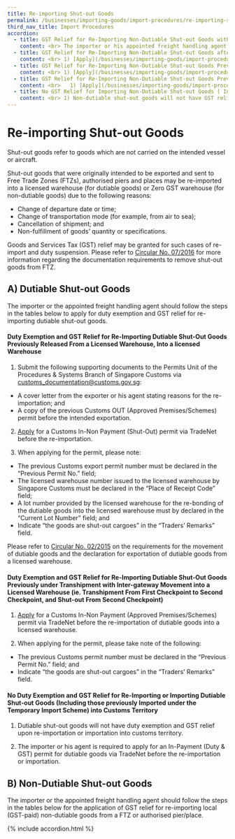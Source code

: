 ```yaml
---
title: Re-importing Shut-out Goods
permalink: /businesses/importing-goods/import-procedures/re-importing-shut-out-goods
third_nav_title: Import Procedures
accordion: 
  - title: GST Relief for Re-Importing Non-Dutiable Shut-out Goods within 24 hours of entering FTZ or Authorised Pier/Place into Customs Territory ( not previously Released from a Zero GST Warehouse, not under the Temporary Import Scheme and not under Transhipment with Inter-Gateway Movement)
    content: <br> The importer or his appointed freight handling agent is required to produce the following supporting documents to the checkpoint officers for verification during cargo clearance - <br><br> - A cover letter stating reasons for the re-importation; <br> -  Delivery note; <br> - Commercial invoice; and <br> - Other relevant supporting documents.
  - title: GST Relief for Re-Importing Non-Dutiable Shut-out Goods after 24 hours of entering FTZ or Authorised Pier/Place into Customs Territory ( not previously Released from a Zero GST Warehouse, not under the Temporary Import Scheme and not under Transhipment with Inter-Gateway Movement)
    content: <br> 1) [Apply](/businesses/importing-goods/import-procedures/) for a Customs In-Non Payment (Shut-Out) permit via TradeNet before the re-importation. <br><br> 2) When applying for the permit, please take note of the following - <br><br> -   The previous Customs permit number must be declared in the "Previous Permit No." field; and <br> -   Indicate "the goods are shut-out cargoes" in the "Traders' Remarks" field. <br><br> 3) Produce the permit and supporting documents (for example, commercial invoice, packing list and Bill of Lading) to the checkpoint officers for verification during cargo clearance.   
  - title: GST Relief for Re-Importing Non-Dutiable Shut-out Goods Previously Released from a Zero GST Warehouse, into a Zero GST Warehouse
    content: <br> 1) [Apply](/businesses/importing-goods/import-procedures/)  for a Customs In-Non-Payment (Shut-out) permit via TradeNet before the re-importation of non-dutiable goods into a Zero GST warehouse. <br><br> 2) When applying for the permit, please take note of the following - <br><br> -   The previous Customs permit number must be declared in the "Previous Permit No." field; and <br> -   Indicate "the goods are shut-out cargoes" in the "Traders' Remarks" field.
  - title: GST Relief for Re-Importing Non-Dutiable Shut-out Goods Previously Under Transhipment with Inter-Gateway Movement ( i.e. Transhipment from first Checkpoint to second CheckPoint, and Shut-out from Second CheckPoint) Into a Zero GST Warehouse
    content: <br>   1) [Apply](/businesses/importing-goods/import-procedures/)  for a Customs In-Non-Payment (Approved Premises/Schemes) permit via TradeNet before the importation of non-dutiable goods into a Zero GST warehouse. <br><br> 2) When applying for the permit, please take note of the following - <br><br> -   The previous Customs permit number must be declared in the "Previous Permit No." field; and <br> -   Indicate "the goods are shut-out cargoes" in the "Traders' Remarks" field. 
  - title: No GST Relief for Importing Non-Dutiable Shut-out Goods ( Including those previously imported under the Temporary Import Scheme) into Customs Territory
    content: <br> 1) Non-dutiable shut-out goods will not have GST relief upon re-importation or importation into customs territory. <br><br> 2) The importer or his agent is required to apply for an In-Payment (GST) permit for non-dutiable goods via TradeNet before the re-importation or importation.
---
```


# Re-importing Shut-out Goods

Shut-out goods refer to goods which are not carried on the intended vessel or aircraft.

Shut-out goods that were originally intended to be exported and sent to Free Trade Zones (FTZs), authorised piers and places may be re-imported into a licensed warehouse (for dutiable goods) or Zero GST warehouse (for non-dutiable goods) due to the following reasons:

-   Change of departure date or time;
-   Change of transportation mode (for example, from air to sea);
-   Cancellation of shipment; and
-   Non-fulfillment of goods’ quantity or specifications.

Goods and Services Tax (GST) relief may be granted for such cases of re-import and duty suspension. Please refer to  [Circular No. 07/2016](/news-and-media/circulars/2016-04-26-Circular072016.pdf) for more information regarding the documentation requirements to remove shut-out goods from FTZ.

## A) Dutiable Shut-out Goods

The importer or the appointed freight handling agent should follow the steps in the tables below to apply for duty exemption and GST relief for re-importing dutiable shut-out goods.


#### Duty Exemption and GST Relief for Re-Importing Dutiable Shut-Out Goods Previously Released From a Licensed Warehouse, Into a licensed Warehouse

1) Submit the following supporting documents to the Permits Unit of the Procedures & Systems Branch of Singapore Customs via [customs_documentation@customs.gov.sg](mailto:customs_documentation@customs.gov.sg):

-   A cover letter from the exporter or his agent stating reasons for the re-importation; and
-   A copy of the previous Customs OUT (Approved Premises/Schemes) permit before the intended exportation.

2) [Apply](/businesses/importing-goods/import-procedures/) for a Customs In-Non Payment (Shut-Out) permit via TradeNet before the re-importation.

3) When applying for the permit, please note:

-   The previous Customs export permit number must be declared in the “Previous Permit No.” field;
-   The licensed warehouse number issued to the licensed warehouse by Singapore Customs must be declared in the “Place of Receipt Code” field;
-   A lot number provided by the licensed warehouse for the re-bonding of the dutiable goods into the licensed warehouse must by declared in the “Current Lot Number” field; and
-   Indicate “the goods are shut-out cargoes” in the “Traders’ Remarks” field.

Please refer to  [Circular No. 02/2015](/news-and-media/circulars/2015-01-19-Circular022015.pdf) on the requirements for the movement of dutiable goods and the declaration for exportation of dutiable goods from a licensed warehouse.

#### Duty Exemption and GST Relief for Re-Importing Dutiable Shut-Out Goods Previously under Transhipment with Inter-gateway Movement into a Licensed Warehouse (ie. Transhipment From First Checkpoint to Second Checkpoint, and Shut-out From Second Checkpoint)

1) [Apply](/businesses/importing-goods/import-procedures/) for a Customs In-Non Payment (Approved Premises/Schemes) permit via TradeNet before the re-importation of dutiable goods into a licensed warehouse.

2) When applying for the permit, please take note of the following:

-   The previous Customs permit number must be declared in the “Previous Permit No.” field; and
-   Indicate “the goods are shut-out cargoes” in the “Traders’ Remarks” field.

#### No Duty Exemption and GST Relief for Re-Importing or Importing Dutiable Shut-out Goods (Including those previously Imported under the Temporary Import Scheme) into Customs Territory

1) Dutiable shut-out goods will not have duty exemption and GST relief upon re-importation or importation into customs territory.

2) The importer or his agent is required to apply for an In-Payment (Duty & GST) permit for dutiable goods via TradeNet before the re-importation or importation.

## B) Non-Dutiable Shut-out Goods

The importer or the appointed freight handling agent should follow the steps in the tables below for the application of GST relief for re-importing local (GST-paid) non-dutiable goods from a FTZ or authorised pier/place.

{% include accordion.html %}
